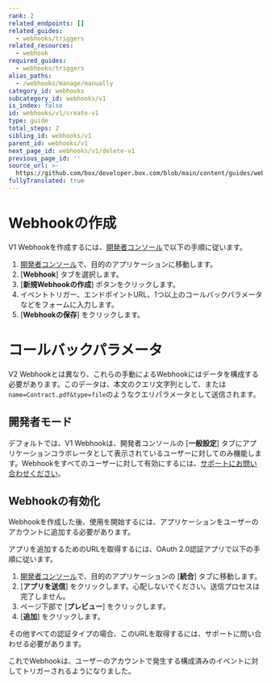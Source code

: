 ```yaml
---
rank: 2
related_endpoints: []
related_guides:
  - webhooks/triggers
related_resources:
  - webhook
required_guides:
  - webhooks/triggers
alias_paths:
  - /webhooks/manage/manually
category_id: webhooks
subcategory_id: webhooks/v1
is_index: false
id: webhooks/v1/create-v1
type: guide
total_steps: 2
sibling_id: webhooks/v1
parent_id: webhooks/v1
next_page_id: webhooks/v1/delete-v1
previous_page_id: ''
source_url: >-
  https://github.com/box/developer.box.com/blob/main/content/guides/webhooks/v1/create-v1.md
fullyTranslated: true
---
```

# Webhookの作成

V1 Webhookを作成するには、[開発者コンソール][devconsole]で以下の手順に従います。

1. [開発者コンソール][devconsole]で、目的のアプリケーションに移動します。
2. \[**Webhook**] タブを選択します。
3. \[**新規Webhookの作成**] ボタンをクリックします。
4. イベントトリガー、エンドポイントURL、1つ以上のコールバックパラメータなどをフォームに入力します。
5. \[**Webhookの保存**] をクリックします。

<Message type="warning">

# コールバックパラメータ

V2 Webhookとは異なり、これらの手動によるWebhookにはデータを構成する必要があります。このデータは、本文のクエリ文字列として、または`name=Contract.pdf&type=file`のようなクエリパラメータとして送信されます。

</Message>

## 開発者モード

デフォルトでは、V1 Webhookは、開発者コンソールの \[**一般設定**] タブにアプリケーションコラボレータとして表示されているユーザーに対してのみ機能します。Webhookをすべてのユーザーに対して有効にするには、[サポートにお問い合わせください][support]。

## Webhookの有効化

Webhookを作成した後、使用を開始するには、アプリケーションをユーザーのアカウントに追加する必要があります。

アプリを追加するためのURLを取得するには、OAuth 2.0認証アプリで以下の手順に従います。

1. [開発者コンソール][devconsole]で、目的のアプリケーションの \[**統合**] タブに移動します。
2. \[**アプリを送信**] をクリックします。心配しないでください。送信プロセスは完了しません。
3. ページ下部で \[**プレビュー**] をクリックします。
4. \[**追加**] をクリックします。

<Message type="warning">

その他すべての認証タイプの場合、このURLを取得するには、サポートに問い合わせる必要があります。

</Message>

これでWebhookは、ユーザーのアカウントで発生する構成済みのイベントに対してトリガーされるようになりました。

<!-- i18n-enable localize-links -->

[devconsole]: https://app.box.com/developers/console

[support]: https://support.box.com

<!-- i18n-disable localize-links -->
